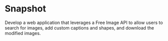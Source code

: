 # Snapshot
Develop a web application that leverages a Free Image API to allow users to search for images, add custom captions and shapes, and download the modified images.
